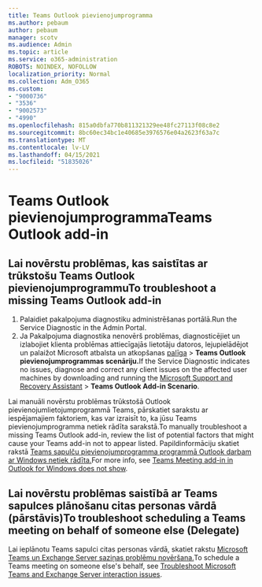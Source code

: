 ```yaml
---
title: Teams Outlook pievienojumprogramma
ms.author: pebaum
author: pebaum
manager: scotv
ms.audience: Admin
ms.topic: article
ms.service: o365-administration
ROBOTS: NOINDEX, NOFOLLOW
localization_priority: Normal
ms.collection: Adm_O365
ms.custom:
- "9000736"
- "3536"
- "9002573"
- "4990"
ms.openlocfilehash: 815a0dbfa770b811321329ee48fc27113f08c8e2
ms.sourcegitcommit: 8bc60ec34bc1e40685e3976576e04a2623f63a7c
ms.translationtype: MT
ms.contentlocale: lv-LV
ms.lasthandoff: 04/15/2021
ms.locfileid: "51835026"
---
```

# <a name="teams-outlook-add-in"></a><span data-ttu-id="3261b-102">Teams Outlook pievienojumprogramma</span><span class="sxs-lookup"><span data-stu-id="3261b-102">Teams Outlook add-in</span></span>

## <a name="to-troubleshoot-a-missing-teams-outlook-add-in"></a><span data-ttu-id="3261b-103">Lai novērstu problēmas, kas saistītas ar trūkstošu Teams Outlook pievienojumprogrammu</span><span class="sxs-lookup"><span data-stu-id="3261b-103">To troubleshoot a missing Teams Outlook add-in</span></span>

1. <span data-ttu-id="3261b-104">Palaidiet pakalpojuma diagnostiku administrēšanas portālā.</span><span class="sxs-lookup"><span data-stu-id="3261b-104">Run the Service Diagnostic in the Admin Portal.</span></span> 
2. <span data-ttu-id="3261b-105">Ja Pakalpojuma diagnostika nenovērš problēmas, diagnosticējiet un izlabojiet klienta problēmas attiecīgajās lietotāju datoros, lejupielādējot un palaižot Microsoft atbalsta un atkopšanas [palīga](https://aka.ms/SaRA-TeamsAddInScenario)  >  **Teams Outlook pievienojumprogrammas scenāriju.**</span><span class="sxs-lookup"><span data-stu-id="3261b-105">If the Service Diagnostic indicates no issues, diagnose and correct any client issues on the affected user machines  by downloading and running the [Microsoft Support and Recovery Assistant](https://aka.ms/SaRA-TeamsAddInScenario) > **Teams Outlook Add-in Scenario**.</span></span>

<span data-ttu-id="3261b-106">Lai manuāli novērstu problēmas trūkstošā Outlook pievienojumlietojumprogrammā Teams, pārskatiet sarakstu ar iespējamajiem faktoriem, kas var izraisīt to, ka jūsu Teams pievienojumprogramma netiek rādīta sarakstā.</span><span class="sxs-lookup"><span data-stu-id="3261b-106">To manually troubleshoot a missing Teams Outlook add-in, review the list of potential factors that might cause your Teams add-in not to appear listed.</span></span> <span data-ttu-id="3261b-107">Papildinformāciju skatiet rakstā [Teams sapulču pievienojumprogramma programmā Outlook darbam ar Windows netiek rādīta.](https://docs.microsoft.com/microsoftteams/teams-add-in-for-outlook#teams-meeting-add-in-in-outlook-for-windows-does-not-show)</span><span class="sxs-lookup"><span data-stu-id="3261b-107">For more info, see [Teams Meeting add-in in Outlook for Windows does not show](https://docs.microsoft.com/microsoftteams/teams-add-in-for-outlook#teams-meeting-add-in-in-outlook-for-windows-does-not-show).</span></span>

## <a name="to-troubleshoot-scheduling-a-teams-meeting-on-behalf-of-someone-else-delegate"></a><span data-ttu-id="3261b-108">Lai novērstu problēmas saistībā ar Teams sapulces plānošanu citas personas vārdā (pārstāvis)</span><span class="sxs-lookup"><span data-stu-id="3261b-108">To troubleshoot scheduling a Teams meeting on behalf of someone else (Delegate)</span></span>

<span data-ttu-id="3261b-109">Lai ieplānotu Teams sapulci citas personas vārdā, skatiet rakstu [Microsoft Teams un Exchange Server saziņas problēmu novēršana.](https://docs.microsoft.com/microsoftteams/troubleshoot/known-issues/teams-exchange-interaction-issue)</span><span class="sxs-lookup"><span data-stu-id="3261b-109">To schedule a Teams meeting on someone else's behalf, see [Troubleshoot Microsoft Teams and Exchange Server interaction issues](https://docs.microsoft.com/microsoftteams/troubleshoot/known-issues/teams-exchange-interaction-issue).</span></span>
